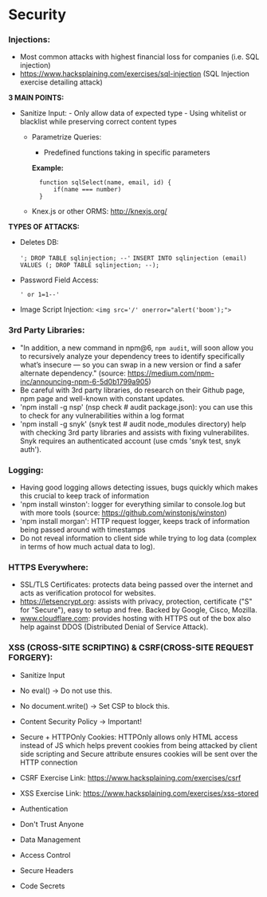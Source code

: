 # Security

### Injections:
   - Most common attacks with highest financial loss for companies (i.e. SQL injection)
   - https://www.hacksplaining.com/exercises/sql-injection (SQL Injection exercise detailing attack)


 **3 MAIN POINTS:**

 - Sanitize Input:
        - Only allow data of expected type
        - Using whitelist or blacklist while preserving correct content types

    - Parametrize Queries:
        - Predefined functions taking in specific parameters

        **Example:**

            function sqlSelect(name, email, id) {
                if(name === number)
            }

    - Knex.js or other ORMS: http://knexjs.org/

**TYPES OF ATTACKS:**

 - Deletes DB:

   ``'; DROP TABLE sqlinjection; --'``
   ``INSERT INTO sqlinjection (email) VALUES (; DROP TABLE sqlinjection; --);``

 - Password Field Access:

   ``' or 1=1--'``

 - Image Script Injection:
    ``<img src='/' onerror="alert('boom');">``

### 3rd Party Libraries:
   - "In addition, a new command in npm@6, `npm audit`, will soon allow you to recursively analyze your dependency trees to identify specifically what’s insecure — so you can swap in a new version or find a safer alternate dependency." (source: https://medium.com/npm-inc/announcing-npm-6-5d0b1799a905)
   - Be careful with 3rd party libraries, do research on their Github page, npm page and well-known with constant updates.
   - 'npm install -g nsp' (nsp check # audit package.json): you can use this to check for any vulnerabilities within a log format
   - 'npm install -g snyk' (snyk test # audit node_modules directory) help with checking 3rd party libraries and assists with fixing vulnerabilites. Snyk requires an authenticated account (use cmds 'snyk test, snyk auth').

### Logging:
 - Having good logging allows detecting issues, bugs quickly which makes this crucial to keep track of information
 - 'npm install winston': logger for everything similar to console.log but with more tools (source: https://github.com/winstonjs/winston)
 - 'npm install morgan': HTTP request logger, keeps track of information being passed around with timestamps
 - Do not reveal information to client side while trying to log data (complex in terms of how much actual data to log).

### HTTPS Everywhere:
 - SSL/TLS Certificates: protects data being passed over the internet and acts as verification protocol for websites.
 - https://letsencrypt.org: assists with privacy, protection, certificate ("S" for "Secure"), easy to setup and free.  Backed by Google, Cisco, Mozilla.
 - www.cloudflare.com: provides hosting with HTTPS out of the box also help against DDOS (Distributed Denial of Service Attack).

### XSS (CROSS-SITE SCRIPTING) & CSRF(CROSS-SITE REQUEST FORGERY):
 - Sanitize Input
 - No eval() -> Do not use this.
 - No document.write() -> Set CSP to block this.
 - Content Security Policy -> Important!
 - Secure + HTTPOnly Cookies: HTTPOnly allows only HTML access instead of JS which helps prevent cookies from being attacked by client side scripting and Secure attribute ensures cookies will be sent over the HTTP connection
 - CSRF Exercise Link: https://www.hacksplaining.com/exercises/csrf
 - XSS Exercise Link: https://www.hacksplaining.com/exercises/xss-stored

 - Authentication
 - Don't Trust Anyone
 - Data Management
 - Access Control
 - Secure Headers
 - Code Secrets


